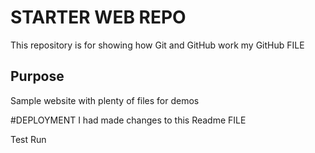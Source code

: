 # STARTER WEB REPO

This repository is for showing how Git and GitHub work
my GitHub FILE

## Purpose

Sample website with plenty of files for demos

#DEPLOYMENT
I had made changes to this Readme FILE

Test Run